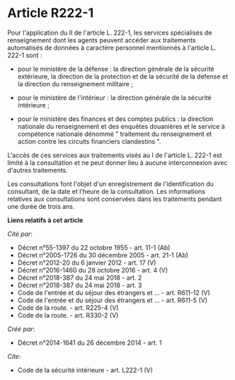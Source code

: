 # Article R222-1

Pour l'application du II de l'article L. 222-1, les services spécialisés de renseignement dont les agents peuvent accéder aux
traitements automatisés de données à caractère personnel mentionnés à l'article L. 222-1 sont :

- pour le ministère de la défense : la direction générale de la sécurité extérieure, la direction de la protection et de la
sécurité de la défense et la direction du renseignement militaire ;

- pour le ministère de l'intérieur : la direction générale de la sécurité intérieure ;

- pour le ministère des finances et des comptes publics : la direction nationale du renseignement et des enquêtes douanières
et le service à compétence nationale dénommé " traitement du renseignement et action contre les circuits financiers
clandestins ". 

L'accès de ces services aux traitements visés au I de l'article L. 222-1 est limité à la consultation et ne peut donner lieu
à aucune interconnexion avec d'autres traitements. 

Les consultations font l'objet d'un enregistrement de l'identification du consultant, de la date et l'heure de la
consultation. Les informations relatives aux consultations sont conservées dans les traitements pendant une durée de trois
ans.

**Liens relatifs à cet article**

_Cité par_:

  - Décret n°55-1397 du 22 octobre 1955 - art. 11-1 (Ab)
  - Décret n°2005-1726 du 30 décembre 2005 - art. 21-1 (Ab)
  - Décret n°2012-20 du 6 janvier 2012 - art. 17 (V)
  - Décret n°2016-1460 du 28 octobre 2016 - art. 4 (V)
  - Décret n°2018-387 du 24 mai 2018 - art. 2
  - Décret n°2018-387 du 24 mai 2018 - art. 3
  - Code de l'entrée et du séjour des étrangers et ... - art. R611-12 (V)
  - Code de l'entrée et du séjour des étrangers et ... - art. R611-5 (V)
  - Code de la route. - art. R225-4 (V)
  - Code de la route. - art. R330-2 (V)

_Créé par_:

  - Décret n°2014-1641 du 26 décembre 2014 - art. 1

_Cite_:

  - Code de la sécurité intérieure - art. L222-1 (V)
